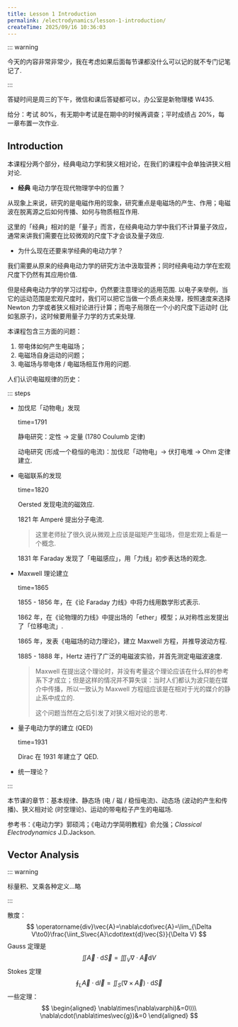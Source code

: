 ```yaml
---
title: Lesson 1 Introduction
permalink: /electrodynamics/lesson-1-introduction/
createTime: 2025/09/16 10:36:03
---
```

::: warning

今天的内容非常非常少，我在考虑如果后面每节课都没什么可以记的就不专门记笔记了.

:::

答疑时间是周三的下午，微信和课后答疑都可以，办公室是新物理楼 W435.

给分：考试 $80\%$，有无期中考试是在期中的时候再调查；平时成绩占 $20\%$，每一章布置一次作业.

## Introduction

本课程分两个部分，经典电动力学和狭义相对论，在我们的课程中会单独讲狭义相对论.

* **经典** 电动力学在现代物理学中的位置？

从现象上来说，研究的是电磁作用的现象，研究重点是电磁场的产生、作用；电磁波在脱离源之后如何传播、如何与物质相互作用.

这里的「经典」相对的是「量子」而言，在经典电动力学中我们不计算量子效应，通常来讲我们需要在比较微观的尺度下才会谈及量子效应.

* 为什么现在还要来学经典的电动力学？

我们需要从原来的经典电动力学的研究方法中汲取营养；同时经典电动力学在宏观尺度下仍然有其应用价值.

但是经典电动力学的学习过程中，仍然要注意理论的适用范围. 以电子来举例，当它的运动范围是宏观尺度时，我们可以把它当做一个质点来处理，按照速度来选择 Newton 力学或者狭义相对论进行计算；而电子局限在一个小的尺度下运动时 (比如氢原子)，这时候要用量子力学的方式来处理.

本课程包含三方面的问题：

1. 带电体如何产生电磁场；
2. 电磁场自身运动的问题；
3. 电磁场与带电体 / 电磁场相互作用的问题.

人们认识电磁规律的历史：

::: steps

- 加伐尼「动物电」发现

  time=1791

  静电研究：定性 $\to$ 定量 (1780 Coulumb 定律)

  动电研究 (形成一个稳恒的电流)：加伐尼「动物电」$\to$ 伏打电堆 $\to$ Ohm 定律建立.

- 电磁联系的发现

  time=1820

  Oersted 发现电流的磁效应.

  1821 年 Amperé 提出分子电流.

  > 这里老师扯了很久说从微观上应该是磁矩产生磁场，但是宏观上看是一个概念.

  1831 年 Faraday 发现了「电磁感应」，用「力线」初步表达场的观念.

- Maxwell 理论建立

  time=1865

  1855 - 1856 年，在《论 Faraday 力线》中将力线用数学形式表示.

  1862 年，在《论物理的力线》中提出场的「ether」模型；从对称性出发提出了「位移电流」.

  1865 年，发表《电磁场的动力理论》，建立 Maxwell 方程，并推导波动方程.

  1885 - 1888 年，Hertz 进行了广泛的电磁波实验，并首先测定电磁波速度.

  > Maxwell 在提出这个理论时，并没有考量这个理论应该在什么样的参考系下才成立；但是这样的情况并不算失误：当时人们都认为波只能在媒介中传播，所以一致认为 Maxwell 方程组应该是在相对于光的媒介的静止系中成立的.
  >
  > 这个问题当然在之后引发了对狭义相对论的思考.

- 量子电动力学的建立 (QED)

  time=1931

  Dirac 在 1931 年建立了 QED.

- 统一理论？

:::

本节课的章节：基本规律、静态场 (电 / 磁 / 稳恒电流)、动态场 (波动的产生和传播)、狭义相对论 (时空理论)、运动的带电粒子产生的电磁场.

参考书：《电动力学》郭硕鸿；《电动力学简明教程》俞允强；*Classical Electrodynamics* J.D.Jackson.

## Vector Analysis

::: warning

标量积、叉乘各种定义...略

:::

散度：
$$
\operatorname{div}\vec{A}=\nabla\cdot\vec{A}=\lim_{\Delta V\to0}\frac{\iint_S\vec{A}\cdot\text{d}\vec{S}}{\Delta V}
$$
Gauss 定理是
$$
\iint\vec{A}\cdot\text{d}\vec{S}=\iiint_V\nabla\cdot\vec{A}\text{d}V
$$
Stokes 定理
$$
\oint_L\vec{A}\cdot\text{d}\vec{l}=\iint_S(\nabla\times\vec{A})\cdot\text{d}\vec{S}
$$
一些定理：
$$
\begin{aligned}
\nabla\times(\nabla\varphi)&=0\\\\
\nabla\cdot(\nabla\times\vec{g})&=0
\end{aligned}
$$
